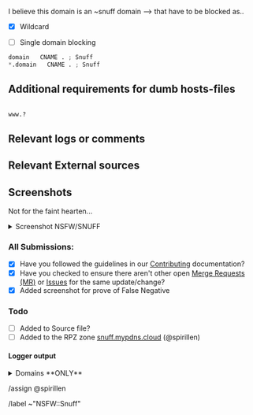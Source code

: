 I believe this domain is an ~snuff domain --> that have to be blocked as..

- [X] Wildcard
- [ ] Single domain blocking


```python
domain   CNAME . ; Snuff
*.domain   CNAME . ; Snuff
```

## Additional requirements for dumb hosts-files

```python

www.?
```

## Relevant logs or comments
<!-- comments like a specific url to see contents -->

## Relevant External sources
<!-- If you found this domain on another issueboard -->

## Screenshots
Not for the faint hearten...

<details><summary>Screenshot NSFW/SNUFF</summary>



</details>

### All Submissions:
- [x] Have you followed the guidelines in our [Contributing](CONTRIBUTING.md) documentation?
- [x] Have you checked to ensure there aren't other open
      [Merge Requests (MR)](../merge_requests) or [Issues](../issues) for the
      same update/change?
- [x] Added screenshot for prove of False Negative

### Todo
- [ ] Added to Source file?
- [ ] Added to the RPZ zone [snuff.mypdns.cloud](https://archive.mypdns.org/w/rpzlist/#snuff) (@spirillen)

#### Logger output

<details><summary>Domains **ONLY**</summary>

```python

```

</details>


/assign @spirillen 

/label ~"NSFW::Snuff" 
